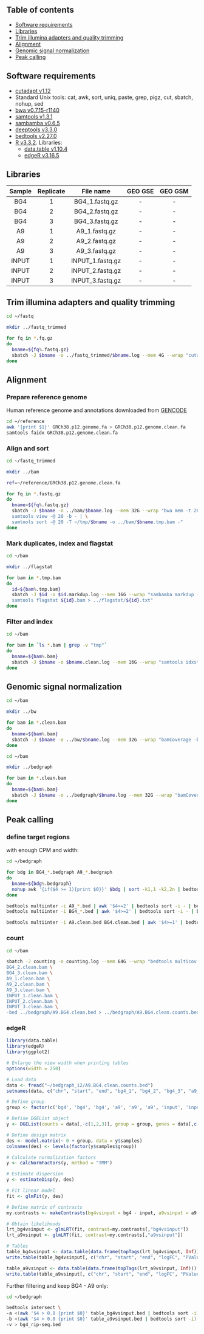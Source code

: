 
## Table of contents

- [Software requirements](#software-requirements)
- [Libraries](#libraries)
- [Trim illumina adapters and quality trimming](#trim-illumina-adapters-and-quality-trimming)
- [Alignment](#alignment)
- [Genomic signal normalization](#genomic-signal-normalization)
- [Peak calling](#peak-calling)


## Software requirements

- [cutadapt v1.12](http://cutadapt.readthedocs.io/en/stable/guide.html)
- Standard Unix tools: cat, awk, sort, uniq, paste, grep, pigz, cut, sbatch, nohup, sed
- [bwa v0.7.15-r1140](http://bio-bwa.sourceforge.net/)
- [samtools v1.3.1](http://samtools.sourceforge.net/)
- [sambamba v0.6.5](https://academic.oup.com/bioinformatics/article/31/12/2032/214758)
- [deeptools v3.3.0](https://deeptools.readthedocs.io/en/develop/)
- [bedtools v2.27.0](http://bedtools.readthedocs.io/en/latest/)
- [R v3.3.2](https://www.r-project.org/). Libraries:
  - [data.table v1.10.4](https://cran.r-project.org/web/packages/data.table/index.html)
  - [edgeR v3.16.5](https://www.bioconductor.org/packages/release/bioc/html/edgeR.html)


## Libraries

Sample | Replicate | File name | GEO GSE | GEO GSM
:--------:|:---------:|:---------:|:-------:|:-------:
BG4 | 1 | BG4_1.fastq.gz | - | -
BG4 | 2 | BG4_2.fastq.gz | - | -
BG4 | 3 | BG4_3.fastq.gz | - | -
A9 | 1 | A9_1.fastq.gz | - | -
A9 | 2 | A9_2.fastq.gz | - | -
A9 | 3 | A9_3.fastq.gz | - | -
INPUT | 1 | INPUT_1.fastq.gz | - | -
INPUT | 2 | INPUT_2.fastq.gz | - | -
INPUT | 3 | INPUT_3.fastq.gz | - | -


## Trim illumina adapters and quality trimming

```bash
cd ~/fastq

mkdir ../fastq_trimmed

for fq in *.fq.gz
do
  bname=${fq%.fastq.gz}
  sbatch -J $bname -o ../fastq_trimmed/$bname.log --mem 4G --wrap "cutadapt -a AGATCGGAAGAGC -m 20 --max-n=20 -q 20 -o ../fastq_trimmed/${bname}.fq.gz $fq > ../fastq_trimmed/$bname.txt"
done
```


## Alignment

### Prepare reference genome

Human reference genome and annotations downloaded from [GENCODE](https://www.gencodegenes.org/)

```bash
cd ~/reference
awk '{print $1}' GRCh38.p12.genome.fa > GRCh38.p12.genome.clean.fa
samtools faidx GRCh38.p12.genome.clean.fa
```

### Align and sort

```bash
cd ~/fastq_trimmed

mkdir ../bam

ref=~/reference/GRCh38.p12.genome.clean.fa

for fq in *.fastq.gz
do
  bname=${fq%.fastq.gz}
  sbatch -J $bname -o ../bam/$bname.log --mem 32G --wrap "bwa mem -t 20 -M $ref $fq | \
  samtools view -@ 20 -b - | \
  samtools sort -@ 20 -T ~/tmp/$bname -o ../bam/$bname.tmp.bam -"
done
```

### Mark duplicates, index and flagstat

```bash
cd ~/bam

mkdir ../flagstat

for bam in *.tmp.bam
do
  id=${bam%.tmp.bam}
  sbatch -J $id -o $id.markdup.log --mem 16G --wrap "sambamba markdup -t 20 $bam ${id}.bam 2> ${id}.markdup.txt && \
  samtools flagstat ${id}.bam > ../flagstat/${id}.txt"
done
```

### Filter and index

```bash
cd ~/bam

for bam in `ls *.bam | grep -v "tmp"`
do
  bname=${bam%.bam}
  sbatch -J $bname -o $bname.clean.log --mem 16G --wrap "samtools idxstats $bam | cut -f1 | grep '^chr' | xargs samtools view -@ 20 -b -F 516 -q 1 $bam > $bname.clean.bam && samtools index $bname.clean.bam"
done
```


## Genomic signal normalization

```bash
cd ~/bam

mkdir ../bw

for bam in *.clean.bam
do
  bname=${bam%.bam}
  sbatch -J $bname -o ../bw/$bname.log --mem 32G --wrap "bamCoverage -b $bam -o ../bw/$bname.bw -of bigwig --binSize 1 -p 20 --normalizeUsing CPM"
done

cd ~/bam

mkdir ../bedgraph

for bam in *.clean.bam
do
  bname=${bam%.bam}
  sbatch -J $bname -o ../bedgraph/$bname.log --mem 32G --wrap "bamCoverage -b $bam -o ../bedgraph/$bname.bedgraph -of bedgraph --binSize 1 -p 20 --normalizeUsing CPM"
done
```


## Peak calling

### define target regions

with enough CPM and width:

```bash
cd ~/bedgraph

for bdg in BG4_*.bedgraph A9_*.bedgraph
do
  bname=${bdg%.bedgraph}
  nohup awk '{if($4 >= 1){print $0}}' $bdg | sort -k1,1 -k2,2n | bedtools merge -i - | awk '{if(($3-$2)>=50){print $0}}' > $bname.bed &
done

bedtools multiinter -i A9_*.bed | awk '$4>=2' | bedtools sort -i - | bedtools merge -i - > A9.clean.bed
bedtools multiinter -i BG4_*.bed | awk '$4>=2' | bedtools sort -i - | bedtools merge -i - > BG4.clean.bed

bedtools multiinter -i A9.clean.bed BG4.clean.bed | awk '$4>=1' | bedtools sort -i - | bedtools merge -i - > A9.BG4.clean.bed
```

### count

```bash
cd ~/bam

sbatch -J counting -o counting.log --mem 64G --wrap "bedtools multicov -bams BG4_1.clean.bam \
BG4_2.clean.bam \
BG4_3.clean.bam \
A9_1.clean.bam \
A9_2.clean.bam \
A9_3.clean.bam \
INPUT_1.clean.bam \
INPUT_2.clean.bam \
INPUT_3.clean.bam \
-bed ../bedgraph/A9.BG4.clean.bed > ../bedgraph/A9.BG4.clean.counts.bed"
```

### edgeR

```R
library(data.table)
library(edgeR)
library(ggplot2)

# Enlarge the view width when printing tables
options(width = 250)

# Load data
data <- fread("~/bedgraph_i2/A9.BG4.clean.counts.bed")
setnames(data, c("chr", "start", "end", "bg4_1", "bg4_2", "bg4_3", "a9_1", "a9_2", "a9_3", "input_1", "input_2", "input_3"))

# Define group
group <- factor(c('bg4', 'bg4', 'bg4', 'a9', 'a9', 'a9', 'input', 'input', 'input'))

# Define DGEList object
y <- DGEList(counts = data[,-c(1,2,3)], group = group, genes = data[,c(1,2,3)])

# Define design matrix
des <- model.matrix(~ 0 + group, data = y$samples)
colnames(des) <- levels(factor(y$samples$group))

# Calculate normalization factors
y <- calcNormFactors(y, method = "TMM")

# Estimate dispersion
y <- estimateDisp(y, des)

# Fit linear model
fit <- glmFit(y, des)

# Define matrix of contrasts
my.contrasts <- makeContrasts(bg4vsinput = bg4 - input, a9vsinput = a9 - input, levels=des)

# Obtain likelihoods
lrt_bg4vsinput <- glmLRT(fit, contrast=my.contrasts[,"bg4vsinput"])
lrt_a9vsinput <- glmLRT(fit, contrast=my.contrasts[,"a9vsinput"])

# Tables
table_bg4vsinput <- data.table(data.frame(topTags(lrt_bg4vsinput, Inf)))[logFC > log2(1.5) & FDR < 0.05][order(-logFC)]
write.table(table_bg4vsinput[, c("chr", "start", "end", "logFC", "PValue", "FDR")], file = "~/bedgraph/table_bg4vsinput.bed", row.names = FALSE, col.names = FALSE, sep = '\t', quote = FALSE)

table_a9vsinput <- data.table(data.frame(topTags(lrt_a9vsinput, Inf)))[logFC > log2(1.5) & FDR < 0.05][order(-logFC)]
write.table(table_a9vsinput[, c("chr", "start", "end", "logFC", "PValue", "FDR")], file = "~/bedgraph/table_a9vsinput.bed", row.names = FALSE, col.names = FALSE, sep = '\t', quote = FALSE)
```

Further filtering and keep BG4 - A9 only:

```bash
cd ~/bedgraph

bedtools intersect \
-a <(awk '$4 > 0.8 {print $0}' table_bg4vsinput.bed | bedtools sort -i) \
-b <(awk '$4 > 0.8 {print $0}' table_a9vsinput.bed | bedtools sort -i) \
-v > bg4_rip-seq.bed
```
